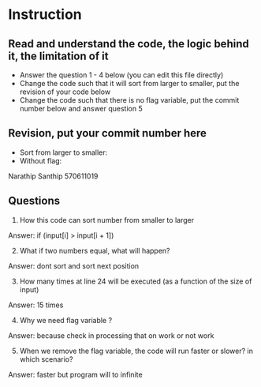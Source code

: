 ﻿# Instruction

## Read and understand the code, the logic behind it, the limitation of it
* Answer the question 1 - 4 below (you can edit this file directly)
* Change the code such that it will sort from larger to smaller, put the revision of your code below
* Change the code such that there is no flag variable, put the commit number below and answer question 5 


## Revision, put your commit number here
* Sort from larger to smaller:
* Without flag:

Narathip Santhip 570611019

## Questions
1. How this code can sort number from smaller to larger
 
Answer: if (input[i] > input[i + 1])

2. What if two numbers equal, what will happen? 

Answer: dont sort and sort next position

3. How many times at line 24 will be executed (as a function of the size of input) 

Answer: 15 times

4. Why we need flag variable ? 

Answer: because check in processing that on work or not work

5. When we remove the flag variable, the code will run faster or slower? in which scenario? 

Answer: faster but program will to infinite